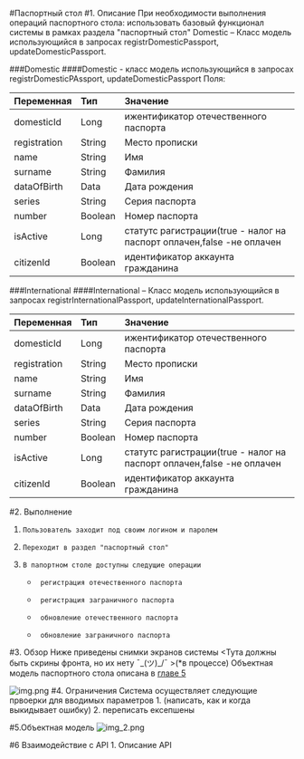 #Паспортный стол 
#1.     Описание 
При необходимости выполнения операций паспортного стола: использовать базовый функционал системы в рамках раздела "паспортный стол"
Domestic – Класс модель использующийся в запросах registrDomesticPassport, updateDomesticPassport.



###Domestic
####Domestic - класс модель использующийся в запросах registrDomesticPAssport, updateDomesticPassport
Поля:


| Переменная      | Тип      | Значение |
|:-------------   |:-------  | :-------------|
| domesticId      | Long     | ижентификатор отечественного паспорта  |
| registration    | String   | Место прописки   |
| name            | String   | Имя |
| surname         | String   | Фамилия |
| dataOfBirth     | Data     | Дата рождения |
| series          | String   | Серия паспорта |
| number          | Boolean  | Номер паспорта |
| isActive        | Long     | статутс рагистрации(true - налог на паспорт оплачен,false -не оплачен  |
| citizenId       | Boolean  | идентификатор аккаунта гражданина |
###International
####International – Класс модель использующийся в запросах registrInternationalPassport, updateInternationalPassport.

| Переменная      | Тип      | Значение |
|:-------------   |:-------  | :-------------|
| domesticId      | Long     | ижентификатор отечественного паспорта  |
| registration    | String   | Место прописки   |
| name            | String   | Имя |
| surname         | String   | Фамилия |
| dataOfBirth     | Data     | Дата рождения |
| series          | String   | Серия паспорта |
| number          | Boolean  | Номер паспорта |
| isActive        | Long     | статутс рагистрации(true - налог на паспорт оплачен,false -не оплачен  |
| citizenId       | Boolean  | идентификатор аккаунта гражданина |

#2.     Выполнение 
  1.     Пользователь заходит под своим логином и паролем 
  2.     Переходит в раздел "паспортный стол"
  3.     В папортном столе доступны следущие операции
     -      регистрация отечественного паспорта    
     -      регистрация заграничного паспорта
     -      обновление отечественного паспорта
     -      обновление заграничного паспорта
          
#3.     Обзор
Ниже приведены снимки экранов системы
<Тута должны быть скрины фронта, но их нету  ¯\_(ツ)_/¯ >(*в процессе)
Объектная модель паспортного стола описана в [ главе 5](#5)

![img.png](img.png)
#4.     Ограничения 
Система осуществляет следующие првоерки для вводимых параметров
     1.  (написать, как и когда выкидывает ошибку)
     2. переписать  ексепшены

#5.Объектная модель
![img_2.png](img_2.png)

#6      Взаимодействие с API
     1.   Описание API


